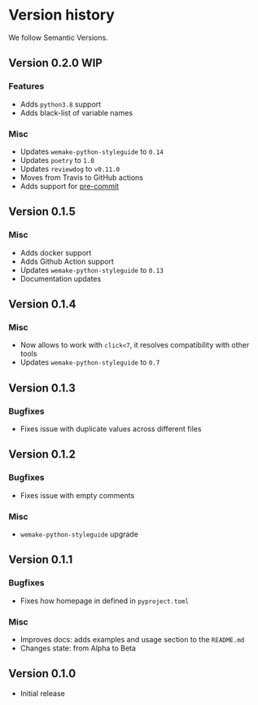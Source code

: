 # Version history

We follow Semantic Versions.


## Version 0.2.0 WIP

### Features

- Adds `python3.8` support
- Adds black-list of variable names

### Misc

- Updates `wemake-python-styleguide` to `0.14`
- Updates `poetry` to `1.0`
- Updates `reviewdog` to `v0.11.0`
- Moves from Travis to GitHub actions
- Adds support for [pre-commit](https://github.com/pre-commit/pre-commit)


## Version 0.1.5

### Misc

- Adds docker support
- Adds Github Action support
- Updates `wemake-python-styleguide` to `0.13`
- Documentation updates


## Version 0.1.4

### Misc

- Now allows to work with `click<7`, it resolves compatibility with other tools
- Updates `wemake-python-styleguide` to `0.7`


## Version 0.1.3

### Bugfixes

- Fixes issue with duplicate values across different files


## Version 0.1.2

### Bugfixes

- Fixes issue with empty comments

### Misc

- `wemake-python-styleguide` upgrade


## Version 0.1.1

### Bugfixes

- Fixes how homepage in defined in `pyproject.toml`

### Misc

- Improves docs: adds examples and usage section to the `README.md`
- Changes state: from Alpha to Beta


## Version 0.1.0

- Initial release
